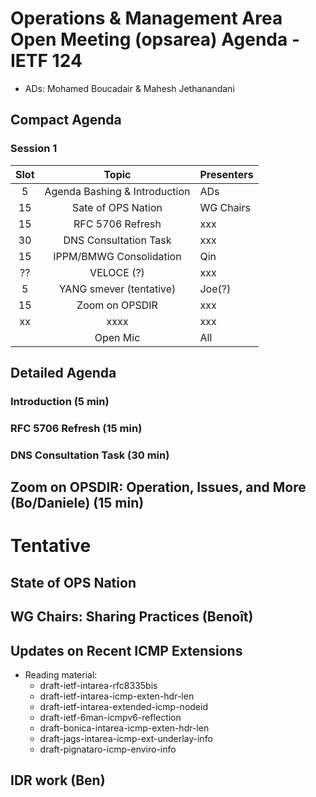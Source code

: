 # Operations & Management Area Open Meeting (opsarea) Agenda - IETF 124

* ADs: Mohamed Boucadair & Mahesh Jethanandani

## Compact Agenda

### Session 1

| Slot        | Topic                                                     | Presenters   |
|:-----------:|:---------------------------------------------------------:|:-------------|
| 5           | Agenda Bashing & Introduction                             | ADs          |
| 15          | Sate of OPS Nation                                        | WG Chairs    |
| 15          | RFC 5706 Refresh                                          | xxx          |
| 30          | DNS Consultation Task                                     | xxx          |
| 15          | IPPM/BMWG Consolidation                                   | Qin          |
| ??          | VELOCE (?)                                                | xxx          |
| 5           | YANG smever (tentative)                                   | Joe(?)       |
| 15          | Zoom on OPSDIR                                            | xxx          |
| xx          | xxxx                                                      | xxx          |
|             | Open Mic                                                  | All          |

## Detailed Agenda

### Introduction (5 min)

### RFC 5706 Refresh (15 min)

### DNS Consultation Task (30 min)

## Zoom on OPSDIR: Operation, Issues, and More (Bo/Daniele) (15 min)

# Tentative

## State of OPS Nation

## WG Chairs: Sharing Practices (Benoît)
  
## Updates on Recent ICMP Extensions

* Reading material:
   + draft-ietf-intarea-rfc8335bis
   + draft-ietf-intarea-icmp-exten-hdr-len
   + draft-ietf-intarea-extended-icmp-nodeid
   + draft-ietf-6man-icmpv6-reflection
   + draft-bonica-intarea-icmp-exten-hdr-len
   + draft-jags-intarea-icmp-ext-underlay-info
   + draft-pignataro-icmp-enviro-info

## IDR work (Ben)
